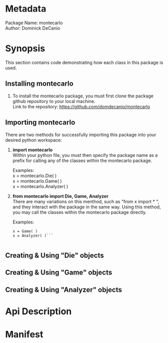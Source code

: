 Metadata
========
Package Name: montecarlo  
Author: Dominick DeCanio

Synopsis
============
This section contains code demonstrating how each class in this package is used.

Installing montecarlo
---------------------
1. To install the montecarlo package, you must first clone the package github repository to your local machine.  
Link to the repository: https://github.com/domdecanio/montecarlo

Importing montecarlo
--------------------
There are two methods for successfully importing this package into your desired python workspace:
1. **import montecarlo**  
Within your python file, you must then specify the package name as a prefix for calling any of the classes within the montecarlo package.

   Examples:  
    x = montecarlo.Die( )  
    x = montecarlo.Game( )  
    x = montecarlo.Analyzer( )

2. **from montecarlo import Die, Game, Analyzer**  
There are many variations on this menthod, such as "from x import * ", and they interact with the package in the same way. Using this method, you may call the classes within the montecarlo package directly.

   Examples:  
    ```x = Die( )  
    x = Game( )  
    x = Analyzer( )```


Creating & Using "Die" objects
------------------------------

Creating & Using "Game" objects
-------------------------------

Creating & Using "Analyzer" objects
-----------------------------------


Api Description
===============


Manifest
========
